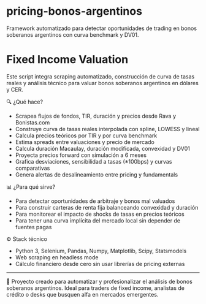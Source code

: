 # pricing-bonos-argentinos
Framework automatizado para detectar oportunidades de trading en bonos soberanos argentinos con curva benchmark y DV01.

# Fixed Income Valuation

Este script integra scraping automatizado, construcción de curva de tasas reales y análisis técnico para valuar bonos soberanos argentinos en dólares y CER.

🔍 ¿Qué hace?

- Scrapea flujos de fondos, TIR, duración y precios desde Rava y Bonistas.com
- Construye curva de tasas reales interpolada con spline, LOWESS y lineal
- Calcula precios teóricos por TIR y por curva benchmark
- Estima spreads entre valuaciones y precio de mercado
- Calcula duración Macaulay, duración modificada, convexidad y DV01
- Proyecta precios forward con simulación a 6 meses
- Grafica desviaciones, sensibilidad a tasas (±100bps) y curvas comparativas
- Genera alertas de desalineamiento entre pricing y fundamentals

📊 ¿Para qué sirve?

- Para detectar oportunidades de arbitraje y bonos mal valuados
- Para construir carteras de renta fija balanceando convexidad y duración
- Para monitorear el impacto de shocks de tasas en precios teóricos
- Para tener una curva implícita del mercado local sin depender de fuentes pagas

⚙️ Stack técnico

- Python 3, Selenium, Pandas, Numpy, Matplotlib, Scipy, Statsmodels
- Web scraping en headless mode
- Cálculo financiero desde cero sin usar librerías de pricing externas

---

📎 Proyecto creado para automatizar y profesionalizar el análisis de bonos soberanos argentinos. Ideal para traders de fixed income, analistas de crédito o desks que busquen alfa en mercados emergentes.
